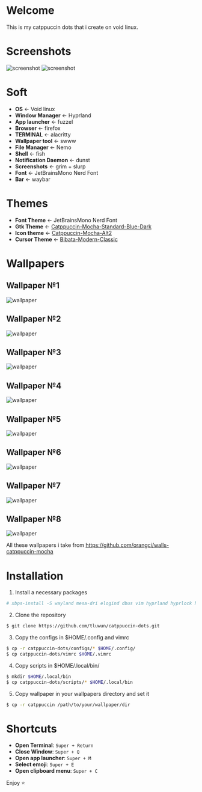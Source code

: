 # Welcome
This is my catppuccin dots that i create on void linux.

# Screenshots

![screenshot](./screenshots/screenshot1.png)
![screenshot](./screenshots/screenshot2.png)

# Soft 
- **OS** <- Void linux
- **Window Manager** <- Hyprland
- **App launcher** <- fuzzel
- **Browser** <- firefox
- **TERMINAL** <- alacritty
- **Wallpaper tool** <- swww
- **File Manager** <- Nemo
- **Shell** <- fish
- **Notification Daemon** <- dunst
- **Screenshots** <- grim + slurp
- **Font** <- JetBrainsMono Nerd Font
- **Bar** <- waybar

# Themes 
- **Font Theme** <- JetBrainsMono Nerd Font
- **Gtk Theme** <- [Catppuccin-Mocha-Standard-Blue-Dark](https://www.pling.com/p/1996672)
- **Icon theme** <- [Catppuccin-Mocha-Alt2](https://www.pling.com/p/1715570)
- **Cursor Theme** <- [Bibata-Modern-Classic](https://www.pling.com/p/1914825)

# Wallpapers

## Wallpaper №1
![wallpaper](./wallpapers/knight-sit.png)

## Wallpaper №2
![wallpaper](./wallpapers/old-computer.png)

## Wallpaper №3
![wallpaper](./wallpapers/pixel-planet.png)

## Wallpaper №4
![wallpaper](./wallpapers/knight-building.png)

## Wallpaper №5
![wallpaper](./wallpapers/3d-model.jpg)

## Wallpaper №6
![wallpaper](./wallpapers/pixel-napping.png)

## Wallpaper №7
![wallpaper](./wallpapers/pixel-galaxy.png)

## Wallpaper №8
![wallpaper](./wallpapers/knight-templar.png)

All these wallpapers i take from https://github.com/orangci/walls-catppuccin-mocha
# Installation

1. Install a necessary packages
```bash
# xbps-install -S wayland mesa-dri elogind dbus vim hyprland hyprlock hypridle cmus xdg-utils xdg-user-dirs cava cmatrix fish-shell Waybar fastfetch alacritty btop fuzzel qt5ct qt6ct starship git gsettings-desktop-schemas curl grim slurp wl-clipboard cliphist xdg-desktop-portal-hyprland firefox nerd-fonts noto-fonts-emoji nemo pipewire wireplumber alsa-pipewire telegram-desktop qbittorrent mpv imv zathura zathura-pdf-mupdf bluetuith bluez libspa-bluetooth xorg-server-xwayland keepassxc
```
2. Clone the repository
```bash
$ git clone https://github.com/tluwun/catppuccin-dots.git
```
3. Copy the configs in $HOME/.config and vimrc
```bash
$ cp -r catppuccin-dots/configs/* $HOME/.config/
$ cp catppuccin-dots/vimrc $HOME/.vimrc
```
4. Copy scripts in $HOME/.local/bin/
```bash
$ mkdir $HOME/.local/bin
$ cp catppuccin-dots/scripts/* $HOME/.local/bin
```

5. Copy wallpaper in your wallpapers directory and set it
```bash
$ cp -r catppuccin /path/to/your/wallpaper/dir
```
# Shortcuts

- **Open Terminal**: `Super + Return`
- **Close Window**: `Super + Q`
- **Open app launcher**: `Super + M`
- **Select emoji**: `Super + E`
- **Open clipboard menu**: `Super + C`

Enjoy ⭐
